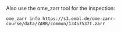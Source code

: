 Also use the ome_zarr tool for the inspection:
```
ome_zarr info https://s3.embl.de/ome-zarr-course/data/ZARR/common/13457537T.zarr
```
